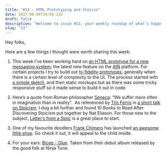 ```yaml
---
title: "#13 - HTML Prototyping and Stoicis"
date: 2017-08-04T10:05:23Z
draft: false
description: "Welcome to issue #13, your weekly roundup of what’s happening in design, code and typography."
slug: "13"
---
```


Hey folks,

Here are a few things I thought were worth sharing this week:

1. This week I’ve been working hard on [an HTML prototype for a new messaging system](http://www.harrycresswell.co.uk/client/ain/ain-messenger/); the latest new feature on the [AIN](https://www.angelinvestmentnetwork.co.uk/) platform. For certain projects I try to build out [hi-fidelity prototypes](https://uxmag.com/articles/hi-fi-prototyping), generally when there is a certain level of complexity to the UI. The process started with [a simple sketch](https://twitter.com/harrycresswell/status/893498494757076992), and then static mockups but as there was some tricky responsive stuff so it made sense to build it out in code.
2. Here’s a quote from Roman philosopher [Seneca](https://en.wikipedia.org/wiki/Seneca_the_Younger): “We suffer more often in imagination than in reality”. 
   As referenced by [Tim Ferris](https://tim.blog/) in [a short talk on Stoicism](https://www.ted.com/talks/tim_ferriss_why_you_should_define_your_fears_instead_of_your_goals#t-412610). I dug a bit further and found 10 Books to Read After Discovering Stoicism put together by Nat Eliason. For those new to the subject, [Letter’s from a Stoic](https://www.nateliason.com/lessons/letters-stoic-seneca/) is a great place to start.

3. One of my favourite doodlers [Frank Chimero](https://www.frankchimero.com/) has launched [an awesome little shop](https://aokshop.co/). Go check it out, it will appeal to the child inside.
4. For your ears: [Bicep - Glue](https://www.youtube.com/watch?v=1ZapePrpX64). Taken from their debut album released by the good folk at Ninja Tune.
